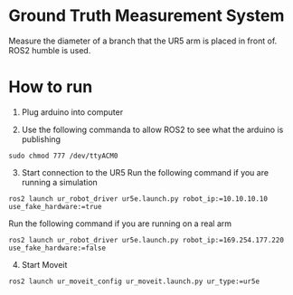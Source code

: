 # Ground Truth Measurement System 
Measure the diameter of a branch that the UR5 arm is placed in front of. ROS2 humble is used. 

# How to run 

1. Plug arduino into computer 
  
2. Use the following commanda to allow ROS2 to see what the arduino is publishing 
```
sudo chmod 777 /dev/ttyACM0
```
3. Start connection to the UR5 
Run the following command if you are running a simulation 
```
ros2 launch ur_robot_driver ur5e.launch.py robot_ip:=10.10.10.10 use_fake_hardware:=true
```
Run the following command if you are running on a real arm 
```
ros2 launch ur_robot_driver ur5e.launch.py robot_ip:=169.254.177.220 use_fake_hardware:=false
```
4. Start Moveit 
```
ros2 launch ur_moveit_config ur_moveit.launch.py ur_type:=ur5e
```  
